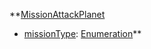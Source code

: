 **[MissionAttackPlanet](EntrenchmentMissionAttackPlanet.md)
  * [missionType](EntrenchmentmissionType.md): [Enumeration](Enumeration.md)**
